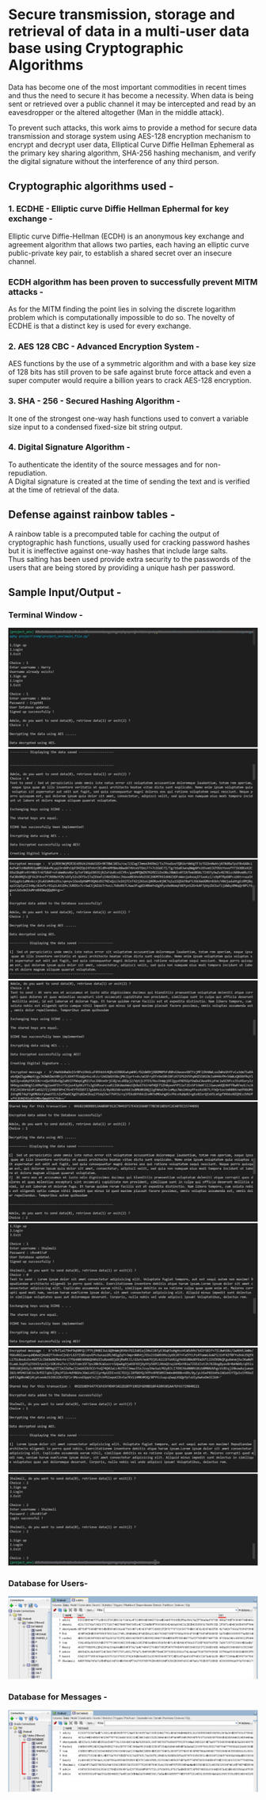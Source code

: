 # Secure transmission, storage and retrieval of data in a multi-user data base using Cryptographic Algorithms

Data has become one of the most important commodities in recent times and thus the need to secure it has become a necessity. When data is being sent or retrieved over a public channel it may be intercepted and read by an eavesdropper or the altered altogether (Man in the middle attack).

To prevent such attacks, this work aims to provide a method for secure data transmission and storage system using AES-128 encryption mechanism to encrypt and decrypt user data, Elliptical Curve Diffie Hellman Ephemeral as the primary key sharing algorithm, SHA-256 hashing mechanism, and verify the digital signature without the interference of any third person.

 ## Cryptographic algorithms used - 
 ### 1. ECDHE - Elliptic curve Diffie Hellman Ephermal for key exchange - 
 Elliptic curve Diffie-Hellman (ECDH) is an anonymous key exchange and agreement algorithm that allows two parties, each having an elliptic curve public-private key pair, to establish a shared secret over an insecure channel.
 ### ECDH algorithm has been proven to successfully prevent MITM attacks -
 As for the MITM finding the point lies in solving the discrete logarithm problem which is computationally impossible to do so. 
 The novelty of ECDHE is that a distinct key is used for every exchange.
 
 ### 2. AES 128 CBC - Advanced Encryption System - 
 AES functions by the use of a symmetric algorithm and with a base key size of 128 bits has still proven to be safe against brute force attack and even a super computer would require a billion years to crack AES-128 encryption.
 
 ### 3. SHA - 256 - Secured Hashing Algorithm -  
 It one of the strongest one-way hash functions used to convert a variable size input to a condensed fixed-size bit string output. 
 
 ### 4. Digital Signature Algorithm - 
 To authenticate the identity of the source messages and for non-repudiation.</br>
 A Digital signature is created at the time of sending the text and is verified at the time of retrieval of the data.
 
 ## Defense against rainbow tables -
 A rainbow table is a precomputed table for caching the output of cryptographic hash functions, usually used for cracking password hashes but it is ineffective against one-way hashes that include large salts.<br>
Thus salting has been used provide extra security to the passwords of the users that are being stored by providing a unique hash per password.
 
 
 ## Sample Input/Output - 
 ### Terminal Window - 
 ![](images/1.png)
 ![](images/2.png)
 ![](images/3.png)
 ![](images/4.png)
 ![](images/5.png)
 ![](images/6.png)
 ![](images/7.png)
 ![](images/8.png)
 ### Database for Users- 
 ![](images/UserDatabase.png)
 
 ### Database for Messages - 
  ![](images/MessagesDatabase.png)
 
